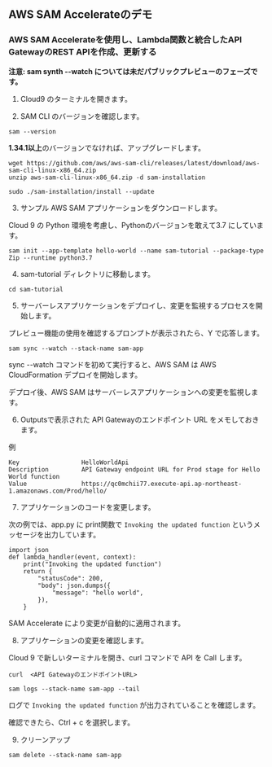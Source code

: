 ## AWS SAM Accelerateのデモ
### AWS SAM Accelerateを使用し、Lambda関数と統合したAPI GatewayのREST APIを作成、更新する

**注意: sam  synth --watch については未だパブリックプレビューのフェーズです。**

1. Cloud9 のターミナルを開きます。

2. SAM CLI のバージョンを確認します。

```
sam --version
```

**1.34.1以上**のバージョンでなければ、アップグレードします。

```
wget https://github.com/aws/aws-sam-cli/releases/latest/download/aws-sam-cli-linux-x86_64.zip
unzip aws-sam-cli-linux-x86_64.zip -d sam-installation
```

```
sudo ./sam-installation/install --update
```

3. サンプル AWS SAM アプリケーションをダウンロードします。

Cloud 9 の Python 環境を考慮し、Pythonのバージョンを敢えて3.7 にしています。

```
sam init --app-template hello-world --name sam-tutorial --package-type Zip --runtime python3.7
```

4. sam-tutorial ディレクトリに移動します。

```
cd sam-tutorial 
```

5. サーバーレスアプリケーションをデプロイし、変更を監視するプロセスを開始します。

プレビュー機能の使用を確認するプロンプトが表示されたら、Y で応答します。

```
sam sync --watch --stack-name sam-app
```

sync --watch コマンドを初めて実行すると、AWS SAM は AWS CloudFormation デプロイを開始します。

デプロイ後、AWS SAM はサーバーレスアプリケーションへの変更を監視します。

6. Outputsで表示された API Gatewayのエンドポイント URL をメモしておきます。

例
```
Key                 HelloWorldApi                                                                       
Description         API Gateway endpoint URL for Prod stage for Hello World function                    
Value               https://qc0mchii77.execute-api.ap-northeast-1.amazonaws.com/Prod/hello/             
```

7. アプリケーションのコードを変更します。

次の例では、app.py に print関数で `Invoking the updated function` というメッセージを出力しています。

```
import json
def lambda_handler(event, context):
    print("Invoking the updated function")
    return {
        "statusCode": 200,
        "body": json.dumps({
            "message": "hello world",
        }),
    }
```

SAM Accelerate により変更が自動的に適用されます。

8. アプリケーションの変更を確認します。

Cloud 9 で新しいターミナルを開き、curl コマンドで API を Call します。

```
curl  <API GatewayのエンドポイントURL>
```

```
sam logs --stack-name sam-app --tail
```

ログで `Invoking the updated function` が出力されていることを確認します。

確認できたら、Ctrl + c を選択します。

9. クリーンアップ

```
sam delete --stack-name sam-app
```


